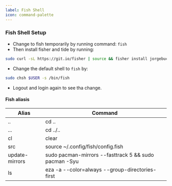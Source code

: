 ```yaml
---
label: Fish Shell
icon: command-palette
---
```


### Fish Shell Setup
- Change to fish temporarily by running command: `fish`
- Then install fisher and tide by running:

```bash
sudo curl -sL https://git.io/fisher | source && fisher install jorgebucaran/fisher && fisher install ilancosman/tide
```

- Change the default shell to `fish` by:

```bash
sudo chsh $USER -s /bin/fish 
```
- Logout and login again to see tha change.
  
#### Fish aliasis
| Alias          | Command                                                        |
|----------------|----------------------------------------------------------------|
| ..             | cd ..                                                          |
| ...            | cd ../..                                                       |
| cl             | clear                                                          |
| src            | source ~/.config/fish/config.fish                              |
| update-mirrors | sudo pacman-mirrors --fasttrack 5 && sudo pacman -Syu          |
| ls             | eza -a --color=always --group-directories-first                |

